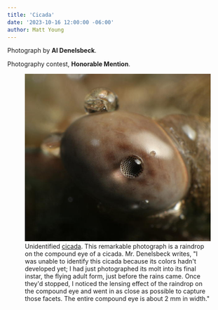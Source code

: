 ```yaml
---
title: 'Cicada'
date: '2023-10-16 12:00:00 -06:00'
author: Matt Young
---
```


Photograph by <strong>Al Denelsbeck</strong>.

Photography contest, <strong>Honorable Mention</strong>.

<figure>
<img src="/uploads/2023/Denelsbeck.Unidentified_cicada.jpg" alt="Cicada"/>
<figcaption>Unidentified <a href="https://en.wikipedia.org/wiki/Cicada">cicada</a>. This remarkable photograph is a raindrop on the compound eye of a cicada. Mr. Denelsbeck writes, "I was unable to identify this cicada because its colors hadn't developed yet; I had just photographed its molt into its final instar, the flying adult form, just before the rains came. Once they'd stopped, I noticed the lensing effect of the raindrop on the compound eye and went in as close as possible to capture those facets. The entire compound eye is about 2&nbsp;mm in width."</figcaption>
</figure>
